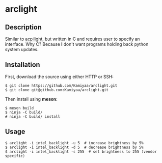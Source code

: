 # arclight

## Description
Similar to [acpilight](https://github.com/wavexx/acpilight), but written in C and requires user to specify an interface.
Why C? Because I don't want programs holding back python system updates.

## Installation
First, download the source using either HTTP or SSH: 
```
$ git clone https://github.com/Kamiyaa/arclight.git
$ git clone git@github.com:Kamiyaa/arclight.git
```
Then install using **meson**:
```
$ meson build
$ ninja -C build/
# ninja -C build/ install
```

## Usage
```
$ arclight -i intel_backlight -u 5  # increase brightness by 5%
$ arclight -i intel_backlight -d 5  # decrease brightness by 5%
$ arclight -i intel_backlight -s 255  # set brightness to 255 (vendor specific)
```

